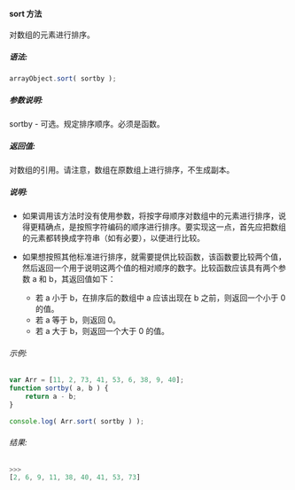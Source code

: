 #### sort 方法

  对数组的元素进行排序。

##### 语法:

  ```javascript
  arrayObject.sort( sortby );
  ```

##### 参数说明:

  sortby - 可选。规定排序顺序。必须是函数。

##### 返回值:

  对数组的引用。请注意，数组在原数组上进行排序，不生成副本。
  
##### 说明:

  - 如果调用该方法时没有使用参数，将按字母顺序对数组中的元素进行排序，说得更精确点，是按照字符编码的顺序进行排序。要实现这一点，首先应把数组的元素都转换成字符串（如有必要），以便进行比较。
  - 如果想按照其他标准进行排序，就需要提供比较函数，该函数要比较两个值，然后返回一个用于说明这两个值的相对顺序的数字。比较函数应该具有两个参数 a 和 b，其返回值如下：
  
    - 若 a 小于 b，在排序后的数组中 a 应该出现在 b 之前，则返回一个小于 0 的值。
    - 若 a 等于 b，则返回 0。
    - 若 a 大于 b，则返回一个大于 0 的值。

###### 示例:

  ```javascript
  var Arr = [11, 2, 73, 41, 53, 6, 38, 9, 40];
  function sortby( a, b ) {
      return a - b;
  }
	  
  console.log( Arr.sort( sortby ) );
  ```

###### 结果:

  ```javascript
  >>>
  [2, 6, 9, 11, 38, 40, 41, 53, 73]
  ```
